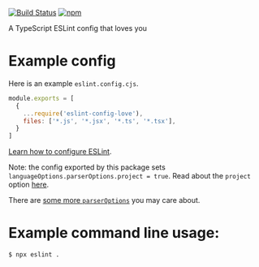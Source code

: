 [![Build Status](https://github.com/mightyiam/eslint-config-love/actions/workflows/ci.yaml/badge.svg)](https://github.com/mightyiam/eslint-config-love/actions/workflows/ci.yaml)
[![npm](https://img.shields.io/npm/v/eslint-config-love)](https://www.npmjs.com/package/eslint-config-love)

A TypeScript ESLint config that loves you

# Example config

Here is an example `eslint.config.cjs`.

```js
module.exports = [
  {
    ...require('eslint-config-love'),
    files: ['*.js', '*.jsx', '*.ts', '*.tsx'],
  }
]
```

[Learn how to configure ESLint](https://eslint.org/docs/latest/use/configure/).

Note: the config exported by this package sets `languageOptions.parserOptions.project = true`.
Read about the `project` option [here](https://github.com/typescript-eslint/typescript-eslint/blob/master/packages/parser/README.md#configuration).

There are [some more `parserOptions`](https://github.com/typescript-eslint/typescript-eslint/blob/master/packages/parser/README.md#configuration) you may care about.

# Example command line usage:

```
$ npx eslint .
```
